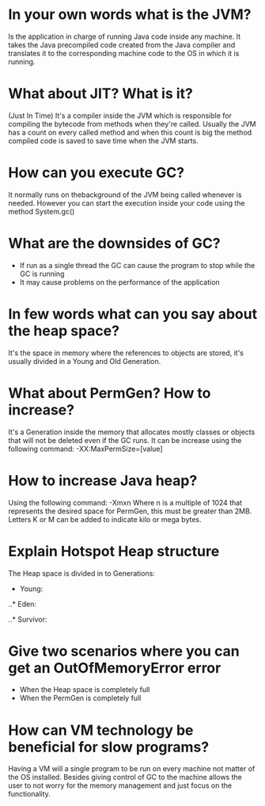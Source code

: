 # In your own words what is the JVM?

Is the application in charge of running Java code inside any machine.
It takes the Java precompiled code created from the Java compiler and translates it to the corresponding machine code to the OS in which it is running.

# What about JIT? What is it?

(Just In Time) It's a compiler inside the JVM which is responsible for compiling the bytecode from methods when they're called. Usually the JVM has a count on every called method and when this count is big the method compiled code is saved to save time when the JVM starts.

# How can you execute GC?

It normally runs on thebackground of the JVM being called whenever is needed.
However you can start the execution inside your code using the method System.gc()

# What are the downsides of GC?

* If run as a single thread the GC can cause the program to stop while the GC is running
* It may cause problems on the performance of the application 

# In few words what can you say about the heap space?

It's the space in memory where the references to objects are stored, it's usually divided in a Young and Old Generation.

# What about PermGen? How to increase?

It's a Generation inside the memory that allocates mostly classes or objects that will not be deleted even if the GC runs.
It can be increase using the following command: -XX:MaxPermSize=[value]

# How to increase Java heap?

Using the following command: -Xmxn
Where n is a multiple of 1024 that represents the desired space for PermGen, this must be greater than 2MB. Letters K or M can be added to indicate kilo or mega bytes.

# Explain Hotspot Heap structure

The Heap space is divided in to Generations:

* Young: 

..* Eden:

..* Survivor: 

# Give two scenarios where you can get an OutOfMemoryError error

* When the Heap space is completely full
* When the PermGen is completely full

# How can VM technology be beneficial for slow programs? 

Having a VM will a single program to be run on every machine not matter of the OS installed. Besides giving control of GC to the machine allows the user to not worry for the memory management and just focus on the functionality.
